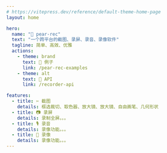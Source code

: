 ```yaml
---
# https://vitepress.dev/reference/default-theme-home-page
layout: home

hero:
  name: "🍐 pear-rec"
  text: "一个跨平台的截图、录屏、录音、录像软件"
  tagline: 简单、高效、优雅
  actions:
    - theme: brand
      text: 🌽 例子
      link: /pear-rec-examples
    - theme: alt
      text: 🏹 API
      link: /recorder-api

features:
  - title: ✂️ 截图
    details: 框选裁切、取色器、放大镜、放大镜、自由画笔、几何形状
  - title: 📷 录屏
    details: 录制全屏。。。
  - title: 🎙︎ 录音
    details: 录像功能。。。
  - title: 🎥 录像
    details: 录像功能。。。
---
```

